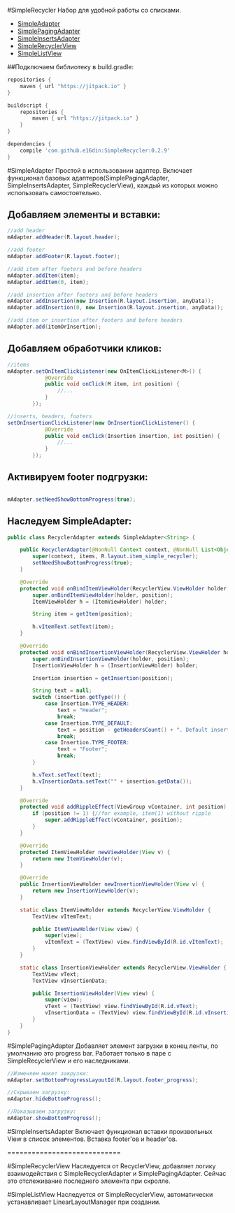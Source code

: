 #SimpleRecycler
Набор для удобной работы со списками.  

* [SimpleAdapter](https://github.com/e16din/SimpleRecycler#simpleadapter)
* [SimplePagingAdapter](https://github.com/e16din/SimpleRecycler#simplepagingadapter)
* [SimpleInsertsAdapter](https://github.com/e16din/SimpleRecycler#simpleinsertsadapter)
* [SimpleRecyclerView](https://github.com/e16din/SimpleRecycler#simplerecyclerview)
* [SimpleListView](https://github.com/e16din/SimpleRecycler#simplelistview)


##Подключаем библиотеку в build.gradle: 
```groovy
repositories {
    maven { url "https://jitpack.io" }
}

buildscript {
    repositories {
        maven { url "https://jitpack.io" }
    }
}

dependencies {
    compile 'com.github.e16din:SimpleRecycler:0.2.9'
}
```

#SimpleAdapter
Простой в использовании адаптер.
Включает функционал базовых адаптеров(SimplePagingAdapter, SimpleInsertsAdapter, SimpleRecyclerView), каждый из которых можно использовать самостоятельно.


## Добавляем элементы и вставки:
```java
//add header
mAdapter.addHeader(R.layout.header);

//add footer
mAdapter.addFooter(R.layout.footer);

//add item after footers and before headers
mAdapter.addItem(item);
mAdapter.addItem(0, item);

//add insertion after footers and before headers
mAdapter.addInsertion(new Insertion(R.layout.insertion, anyData));
mAdapter.addInsertion(0, new Insertion(R.layout.insertion, anyData));

//add item or insertion after footers and before headers
mAdapter.add(itemOrInsertion);
```

## Добавляем обработчики кликов:
```java
//items
mAdapter.setOnItemClickListener(new OnItemClickListener<M>() {
            @Override
            public void onClick(M item, int position) {
                //...
            }
        });

//inserts, headers, footers
setOnInsertionClickListener(new OnInsertionClickListener() {
            @Override
            public void onClick(Insertion insertion, int position) {
                //...
            }
        });
```

## Активируем footer подгрузки:
```java

mAdapter.setNeedShowBottomProgress(true);
```

## Наследуем SimpleAdapter:
```java
public class RecyclerAdapter extends SimpleAdapter<String> {

    public RecyclerAdapter(@NonNull Context context, @NonNull List<Object> items) {
        super(context, items, R.layout.item_simple_recycler);
        setNeedShowBottomProgress(true);
    }

    @Override
    protected void onBindItemViewHolder(RecyclerView.ViewHolder holder, int position) {
        super.onBindItemViewHolder(holder, position);
        ItemViewHolder h = (ItemViewHolder) holder;

        String item = getItem(position);

        h.vItemText.setText(item);
    }

    @Override
    protected void onBindInsertionViewHolder(RecyclerView.ViewHolder holder, int position) {
        super.onBindInsertionViewHolder(holder, position);
        InsertionViewHolder h = (InsertionViewHolder) holder;

        Insertion insertion = getInsertion(position);

        String text = null;
        switch (insertion.getType()) {
            case Insertion.TYPE_HEADER:
                text = "Header";
                break;
            case Insertion.TYPE_DEFAULT:
                text = position - getHeadersCount() + ". Default insertion";
                break;
            case Insertion.TYPE_FOOTER:
                text = "Footer";
                break;
        }

        h.vText.setText(text);
        h.vInsertionData.setText("" + insertion.getData());
    }

    @Override
    protected void addRippleEffect(ViewGroup vContainer, int position) {
        if (position != 1) {//for example, item(1) without ripple
            super.addRippleEffect(vContainer, position);
        }
    }

    @Override
    protected ItemViewHolder newViewHolder(View v) {
        return new ItemViewHolder(v);
    }

    @Override
    public InsertionViewHolder newInsertionViewHolder(View v) {
        return new InsertionViewHolder(v);
    }

    static class ItemViewHolder extends RecyclerView.ViewHolder {
        TextView vItemText;

        public ItemViewHolder(View view) {
            super(view);
            vItemText = (TextView) view.findViewById(R.id.vItemText);
        }
    }

    static class InsertionViewHolder extends RecyclerView.ViewHolder {
        TextView vText;
        TextView vInsertionData;

        public InsertionViewHolder(View view) {
            super(view);
            vText = (TextView) view.findViewById(R.id.vText);
            vInsertionData = (TextView) view.findViewById(R.id.vInsertionData);
        }
    }
}

```

#SimplePagingAdapter
Добавляет элемент загрузки в конец ленты, по умолчанию это progress bar.
Работает только в паре с SimpleRecyclerView и его наследниками.

```java
//Изменяем макет закрузки:
mAdapter.setBottomProgressLayoutId(R.layout.footer_progress);

//Скрываем загрузку:
mAdapter.hideBottomProgress();

//Показываем загрузку:
mAdapter.showBottomProgress();
```

#SimpleInsertsAdapter
Включает функционал вставки произвольных View в список элементов.
Вставка footer'ов и header'ов.

============================

#SimpleRecyclerView
Наследуется от RecyclerView, добавляет логику взаимодействия с SimpleRecyclerAdapter и SimplePagingAdapter.
Сейчас это отслеживание последнего элемента при скролле.

#SimpleListView
Наследуется от SimpleRecyclerView, автоматически устанавливает LinearLayoutManager при создании.



